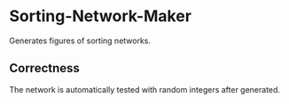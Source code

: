 ﻿# Sorting-Network-Maker

Generates figures of sorting networks.

## Correctness

The network is automatically tested with random integers after generated.
